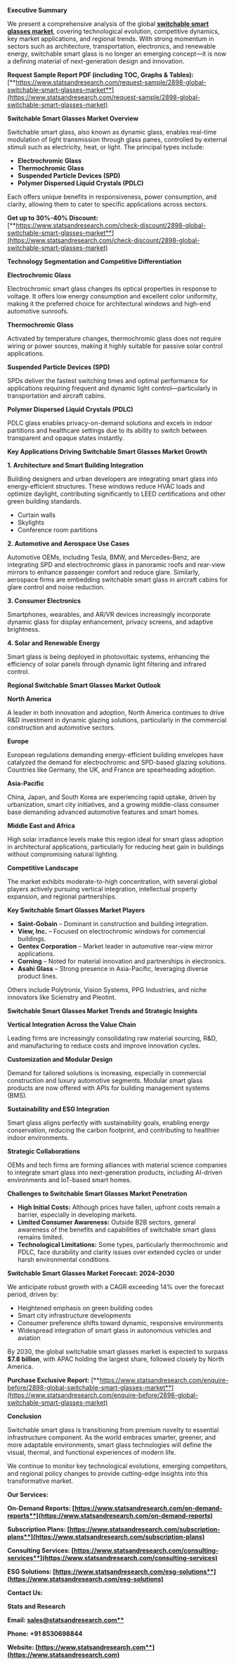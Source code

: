 ﻿**Executive Summary**

We present a comprehensive analysis of the global [**switchable smart glasses market**](https://www.statsandresearch.com/report/2898-global-switchable-smart-glasses-market), covering technological evolution, competitive dynamics, key market applications, and regional trends. With strong momentum in sectors such as architecture, transportation, electronics, and renewable energy, switchable smart glass is no longer an emerging concept—it is now a defining material of next-generation design and innovation.

**Request Sample Report PDF (including TOC, Graphs & Tables):** [**https://www.statsandresearch.com/request-sample/2898-global-switchable-smart-glasses-market**](https://www.statsandresearch.com/request-sample/2898-global-switchable-smart-glasses-market)

**Switchable Smart Glasses Market Overview**

Switchable smart glass, also known as dynamic glass, enables real-time modulation of light transmission through glass panes, controlled by external stimuli such as electricity, heat, or light. The principal types include:

- **Electrochromic Glass**
- **Thermochromic Glass**
- **Suspended Particle Devices (SPD)**
- **Polymer Dispersed Liquid Crystals (PDLC)**

Each offers unique benefits in responsiveness, power consumption, and clarity, allowing them to cater to specific applications across sectors.

**Get up to 30%-40% Discount:** [**https://www.statsandresearch.com/check-discount/2898-global-switchable-smart-glasses-market**](https://www.statsandresearch.com/check-discount/2898-global-switchable-smart-glasses-market)

**Technology Segmentation and Competitive Differentiation**

**Electrochromic Glass**

Electrochromic smart glass changes its optical properties in response to voltage. It offers low energy consumption and excellent color uniformity, making it the preferred choice for architectural windows and high-end automotive sunroofs.

**Thermochromic Glass**

Activated by temperature changes, thermochromic glass does not require wiring or power sources, making it highly suitable for passive solar control applications.

**Suspended Particle Devices (SPD)**

SPDs deliver the fastest switching times and optimal performance for applications requiring frequent and dynamic light control—particularly in transportation and aircraft cabins.

**Polymer Dispersed Liquid Crystals (PDLC)**

PDLC glass enables privacy-on-demand solutions and excels in indoor partitions and healthcare settings due to its ability to switch between transparent and opaque states instantly.

**Key Applications Driving Switchable Smart Glasses Market Growth**

**1. Architecture and Smart Building Integration**

Building designers and urban developers are integrating smart glass into energy-efficient structures. These windows reduce HVAC loads and optimize daylight, contributing significantly to LEED certifications and other green building standards.

- Curtain walls
- Skylights
- Conference room partitions

**2. Automotive and Aerospace Use Cases**

Automotive OEMs, including Tesla, BMW, and Mercedes-Benz, are integrating SPD and electrochromic glass in panoramic roofs and rear-view mirrors to enhance passenger comfort and reduce glare. Similarly, aerospace firms are embedding switchable smart glass in aircraft cabins for glare control and noise reduction.

**3. Consumer Electronics**

Smartphones, wearables, and AR/VR devices increasingly incorporate dynamic glass for display enhancement, privacy screens, and adaptive brightness.

**4. Solar and Renewable Energy**

Smart glass is being deployed in photovoltaic systems, enhancing the efficiency of solar panels through dynamic light filtering and infrared control.

**Regional Switchable Smart Glasses Market Outlook**

**North America**

A leader in both innovation and adoption, North America continues to drive R&D investment in dynamic glazing solutions, particularly in the commercial construction and automotive sectors.

**Europe**

European regulations demanding energy-efficient building envelopes have catalyzed the demand for electrochromic and SPD-based glazing solutions. Countries like Germany, the UK, and France are spearheading adoption.

**Asia-Pacific**

China, Japan, and South Korea are experiencing rapid uptake, driven by urbanization, smart city initiatives, and a growing middle-class consumer base demanding advanced automotive features and smart homes.

**Middle East and Africa**

High solar irradiance levels make this region ideal for smart glass adoption in architectural applications, particularly for reducing heat gain in buildings without compromising natural lighting.

**Competitive Landscape**

The market exhibits moderate-to-high concentration, with several global players actively pursuing vertical integration, intellectual property expansion, and regional partnerships.

**Key Switchable Smart Glasses Market Players**

- **Saint-Gobain** – Dominant in construction and building integration.
- **View, Inc.** – Focused on electrochromic windows for commercial buildings.
- **Gentex Corporation** – Market leader in automotive rear-view mirror applications.
- **Corning** – Noted for material innovation and partnerships in electronics.
- **Asahi Glass** – Strong presence in Asia-Pacific, leveraging diverse product lines.

Others include Polytronix, Vision Systems, PPG Industries, and niche innovators like Scienstry and Pleotint.

**Switchable Smart Glasses Market Trends and Strategic Insights**

**Vertical Integration Across the Value Chain**

Leading firms are increasingly consolidating raw material sourcing, R&D, and manufacturing to reduce costs and improve innovation cycles.

**Customization and Modular Design**

Demand for tailored solutions is increasing, especially in commercial construction and luxury automotive segments. Modular smart glass products are now offered with APIs for building management systems (BMS).

**Sustainability and ESG Integration**

Smart glass aligns perfectly with sustainability goals, enabling energy conservation, reducing the carbon footprint, and contributing to healthier indoor environments.

**Strategic Collaborations**

OEMs and tech firms are forming alliances with material science companies to integrate smart glass into next-generation products, including AI-driven environments and IoT-based smart homes.

**Challenges to Switchable Smart Glasses Market Penetration**

- **High Initial Costs:** Although prices have fallen, upfront costs remain a barrier, especially in developing markets.
- **Limited Consumer Awareness:** Outside B2B sectors, general awareness of the benefits and capabilities of switchable smart glass remains limited.
- **Technological Limitations:** Some types, particularly thermochromic and PDLC, face durability and clarity issues over extended cycles or under harsh environmental conditions.

**Switchable Smart Glasses Market Forecast: 2024–2030**

We anticipate robust growth with a CAGR exceeding 14% over the forecast period, driven by:

- Heightened emphasis on green building codes
- Smart city infrastructure developments
- Consumer preference shifts toward dynamic, responsive environments
- Widespread integration of smart glass in autonomous vehicles and aviation

By 2030, the global switchable smart glasses market is expected to surpass **$7.8 billion**, with APAC holding the largest share, followed closely by North America.

**Purchase Exclusive Report:** [**https://www.statsandresearch.com/enquire-before/2898-global-switchable-smart-glasses-market**](https://www.statsandresearch.com/enquire-before/2898-global-switchable-smart-glasses-market)

**Conclusion**

Switchable smart glass is transitioning from premium novelty to essential infrastructure component. As the world embraces smarter, greener, and more adaptable environments, smart glass technologies will define the visual, thermal, and functional experiences of modern life.

We continue to monitor key technological evolutions, emerging competitors, and regional policy changes to provide cutting-edge insights into this transformative market.

**Our Services:**

**On-Demand Reports: [https://www.statsandresearch.com/on-demand-reports**](https://www.statsandresearch.com/on-demand-reports)**

**Subscription Plans: [https://www.statsandresearch.com/subscription-plans**](https://www.statsandresearch.com/subscription-plans)**

**Consulting Services: [https://www.statsandresearch.com/consulting-services**](https://www.statsandresearch.com/consulting-services)**

**ESG Solutions: [https://www.statsandresearch.com/esg-solutions**](https://www.statsandresearch.com/esg-solutions)**

**Contact Us:**

**Stats and Research**

**Email: [sales@statsandresearch.com**](mailto:sales@statsandresearch.com)**

**Phone: +91 8530698844**

**Website: [https://www.statsandresearch.com**](https://www.statsandresearch.com)**
